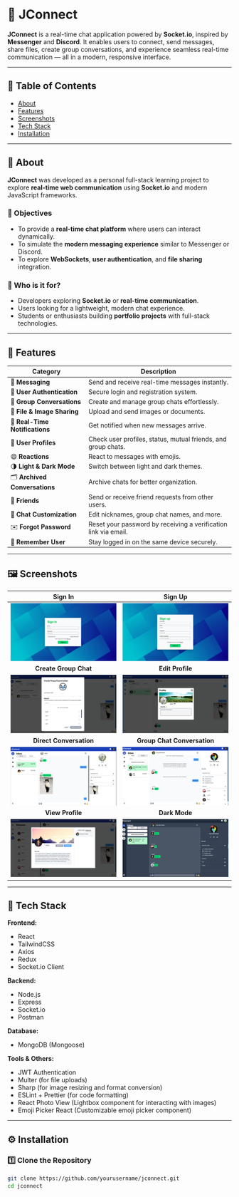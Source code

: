 # 💬 JConnect

**JConnect** is a real-time chat application powered by **Socket.io**, inspired by **Messenger** and **Discord**. It enables users to connect, send messages, share files, create group conversations, and experience seamless real-time communication — all in a modern, responsive interface.

---

## 📑 Table of Contents

- [About](#about)
- [Features](#features)
- [Screenshots](#screenshots)
- [Tech Stack](#tech-stack)
- [Installation](#installation)

---

## 📝 About

**JConnect** was developed as a personal full-stack learning project to explore **real-time web communication** using **Socket.io** and modern JavaScript frameworks.

### 🎯 Objectives
- To provide a **real-time chat platform** where users can interact dynamically.
- To simulate the **modern messaging experience** similar to Messenger or Discord.
- To explore **WebSockets**, **user authentication**, and **file sharing** integration.

### 👥 Who is it for?
- Developers exploring **Socket.io** or **real-time communication**.
- Users looking for a lightweight, modern chat experience.
- Students or enthusiasts building **portfolio projects** with full-stack technologies.

---

## 🚀 Features

| Category | Description |
|-----------|-------------|
| 💬 **Messaging** | Send and receive real-time messages instantly. |
| 🔐 **User Authentication** | Secure login and registration system. |
| 👥 **Group Conversations** | Create and manage group chats effortlessly. |
| 📎 **File & Image Sharing** | Upload and send images or documents. |
| 🔔 **Real-Time Notifications** | Get notified when new messages arrive. |
| 👤 **User Profiles** | Check user profiles, status, mutual friends, and group chats. |
| 😄 **Reactions** | React to messages with emojis. |
| 🌗 **Light & Dark Mode** | Switch between light and dark themes. |
| 🗂️ **Archived Conversations** | Archive chats for better organization. |
| 🤝 **Friends** | Send or receive friend requests from other users. |
| 🎨 **Chat Customization** | Edit nicknames, group chat names, and more. |
| ✉️ **Forgot Password** | Reset your password by receiving a verification link via email. |
| 🔁 **Remember User** | Stay logged in on the same device securely. |
---

## 🖼️ Screenshots

| **Sign In** | **Sign Up** |
|:-----------:|:------------:|
| ![Sign in](./screenshots/signin.png) | ![Sign Up](./screenshots/signup.png) |
| **Create Group Chat** | **Edit Profile** |
| ![Create Group Chat](./screenshots/create-gc.png) | ![Edit Profile](./screenshots/edit-profile.png) |
| **Direct Conversation** | **Group Chat Conversation** |
| ![User Conversation](./screenshots/direct.png) | ![Group Chat Conversation](./screenshots/gc.png) |
| **View Profile** | **Dark Mode** |
| ![Profile](./screenshots/view-profile.png) | ![Dark Mode](./screenshots/dark-mode.png) |

---

## 🧠 Tech Stack

**Frontend:**  
- React  
- TailwindCSS  
- Axios
- Redux
- Socket.io Client

**Backend:**  
- Node.js  
- Express  
- Socket.io
- Postman

**Database:**  
- MongoDB (Mongoose)

**Tools & Others:**  
- JWT Authentication  
- Multer (for file uploads)
- Sharp (for image resizing and format conversion)  
- ESLint + Prettier (for code formatting)
- React Photo View (Lightbox component for interacting with images)
- Emoji Picker React (Customizable emoji picker component)

---

## ⚙️ Installation

### 1️⃣ Clone the Repository
```bash
git clone https://github.com/yourusername/jconnect.git
cd jconnect
